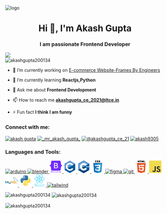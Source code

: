 ![logo](https://github.com/akashgupta200134/akashgupta200134/blob/main/Black%20and%20%20White%20Gradient%20Personal%20LinkedIn%20Banner.png?raw=true)

<h1 align="center">Hi 👋, I'm Akash Gupta</h1>
<h3 align="center">I am passionate Frontend Developer</h3>
<img align="right" width=550px src="https://user-images.githubusercontent.com/74038190/212750672-2f3f2b50-c84f-4ed8-a60a-849ae69ff9df.gif" />

<p align="left"> <img src="https://komarev.com/ghpvc/?username=akashgupta200134&label=Profile%20views&color=0e75b6&style=flat" alt="akashgupta200134" /> </p>

- 🔭 I’m currently working on [E-commerce Website-Frames By Engineers](https://frames-by-engineer.vercel.app/)

- 🌱 I’m currently learning **Reactjs,Python**

- 💬 Ask me about **Frontend Development**

- 📫 How to reach me **akashgupta_ce_2021@ltce.in**

- ⚡ Fun fact **I think I am funny**

<h3 align="left">Connect with me:</h3>
<p align="left">
<a href="https://www.linkedin.com/in/akash-gupta-0126bb270/" target="blank"><img align="center" src="https://raw.githubusercontent.com/rahuldkjain/github-profile-readme-generator/master/src/images/icons/Social/linked-in-alt.svg" alt="akash gupta" height="30" width="40" /></a>
<a href="https://instagram.com/_mr_akash_gupta_" target="blank"><img align="center" src="https://raw.githubusercontent.com/rahuldkjain/github-profile-readme-generator/master/src/images/icons/Social/instagram.svg" alt="_mr_akash_gupta_" height="30" width="40" /></a>
<a href="https://www.hackerrank.com/@akashgupta_ce_21" target="blank"><img align="center" src="https://raw.githubusercontent.com/rahuldkjain/github-profile-readme-generator/master/src/images/icons/Social/hackerrank.svg" alt="@akashgupta_ce_21" height="30" width="40" /></a>
<a href="https://www.leetcode.com/akash9305" target="blank"><img align="center" src="https://raw.githubusercontent.com/rahuldkjain/github-profile-readme-generator/master/src/images/icons/Social/leet-code.svg" alt="akash9305" height="30" width="40" /></a>
</p>

<h3 align="left">Languages and Tools:</h3>
<p align="left"> <a href="https://www.arduino.cc/" target="_blank" rel="noreferrer"> <img src="https://cdn.worldvectorlogo.com/logos/arduino-1.svg" alt="arduino" width="40" height="40"/> </a> <a href="https://www.blender.org/" target="_blank" rel="noreferrer"> <img src="https://download.blender.org/branding/community/blender_community_badge_white.svg" alt="blender" width="40" height="40"/> </a> <a href="https://getbootstrap.com" target="_blank" rel="noreferrer"> <img src="https://raw.githubusercontent.com/devicons/devicon/master/icons/bootstrap/bootstrap-plain-wordmark.svg" alt="bootstrap" width="40" height="40"/> </a> <a href="https://www.cprogramming.com/" target="_blank" rel="noreferrer"> <img src="https://raw.githubusercontent.com/devicons/devicon/master/icons/c/c-original.svg" alt="c" width="40" height="40"/> </a> <a href="https://www.w3schools.com/cpp/" target="_blank" rel="noreferrer"> <img src="https://raw.githubusercontent.com/devicons/devicon/master/icons/cplusplus/cplusplus-original.svg" alt="cplusplus" width="40" height="40"/> </a> <a href="https://www.w3schools.com/css/" target="_blank" rel="noreferrer"> <img src="https://raw.githubusercontent.com/devicons/devicon/master/icons/css3/css3-original-wordmark.svg" alt="css3" width="40" height="40"/> </a> <a href="https://www.figma.com/" target="_blank" rel="noreferrer"> <img src="https://www.vectorlogo.zone/logos/figma/figma-icon.svg" alt="figma" width="40" height="40"/> </a> <a href="https://git-scm.com/" target="_blank" rel="noreferrer"> <img src="https://www.vectorlogo.zone/logos/git-scm/git-scm-icon.svg" alt="git" width="40" height="40"/> </a> <a href="https://www.w3.org/html/" target="_blank" rel="noreferrer"> <img src="https://raw.githubusercontent.com/devicons/devicon/master/icons/html5/html5-original-wordmark.svg" alt="html5" width="40" height="40"/> </a> <a href="https://developer.mozilla.org/en-US/docs/Web/JavaScript" target="_blank" rel="noreferrer"> <img src="https://raw.githubusercontent.com/devicons/devicon/master/icons/javascript/javascript-original.svg" alt="javascript" width="40" height="40"/> </a> <a href="https://www.mysql.com/" target="_blank" rel="noreferrer"> <img src="https://raw.githubusercontent.com/devicons/devicon/master/icons/mysql/mysql-original-wordmark.svg" alt="mysql" width="40" height="40"/> </a> <a href="https://www.python.org" target="_blank" rel="noreferrer"> <img src="https://raw.githubusercontent.com/devicons/devicon/master/icons/python/python-original.svg" alt="python" width="40" height="40"/> </a> <a href="https://reactjs.org/" target="_blank" rel="noreferrer"> <img src="https://raw.githubusercontent.com/devicons/devicon/master/icons/react/react-original-wordmark.svg" alt="react" width="40" height="40"/> </a> <a href="https://tailwindcss.com/" target="_blank" rel="noreferrer"> <img src="https://www.vectorlogo.zone/logos/tailwindcss/tailwindcss-icon.svg" alt="tailwind" width="40" height="40"/> </a> </p>

<p><img align="left" src="https://github-readme-stats.vercel.app/api/top-langs?username=akashgupta200134&show_icons=true&locale=en&layout=compact" alt="akashgupta200134" /></p>

<p>&nbsp;<img align="center" src="https://github-readme-stats.vercel.app/api?username=akashgupta200134&show_icons=true&locale=en" alt="akashgupta200134" /></p>

<p><img align="center" src="https://github-readme-streak-stats.herokuapp.com/?user=akashgupta200134&" alt="akashgupta200134" /></p>
